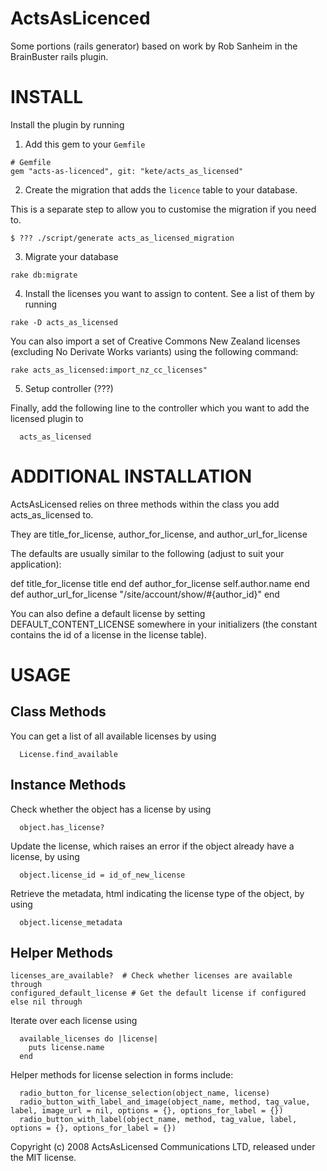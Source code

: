 # ActsAsLicenced

Some portions (rails generator) based on work by Rob Sanheim in the BrainBuster rails plugin.

# INSTALL

Install the plugin by running

1. Add this gem to your `Gemfile`

```
# Gemfile
gem "acts-as-licenced", git: "kete/acts_as_licensed"
```

2. Create the migration that adds the `licence` table to your database.

This is a separate step to allow you to customise the migration if you need to.
```
$ ??? ./script/generate acts_as_licensed_migration
```

3. Migrate your database
```
rake db:migrate
```

4. Install the licenses you want to assign to content. See a list of them by running
```
rake -D acts_as_licensed
```

You can also import a set of Creative Commons New Zealand licenses (excluding No Derivate Works variants) using the following command:
```
rake acts_as_licensed:import_nz_cc_licenses"
```

5. Setup controller (???)

Finally, add the following line to the controller which you want to add the licensed plugin to
```
  acts_as_licensed
```

# ADDITIONAL INSTALLATION

ActsAsLicensed relies on three methods within the class you add acts_as_licensed to.

They are title_for_license, author_for_license, and author_url_for_license

The defaults are usually similar to the following (adjust to suit your application):

  def title_for_license
    title
  end
  def author_for_license
    self.author.name
  end
  def author_url_for_license
    "/site/account/show/#{author_id}"
  end

You can also define a default license by setting DEFAULT_CONTENT_LICENSE somewhere in your initializers (the constant contains the id of a license in the license table).


# USAGE

## Class Methods

You can get a list of all available licenses by using

```
  License.find_available
```

## Instance Methods

Check whether the object has a license by using

```
  object.has_license?
```

Update the license, which raises an error if the object already have a license, by using

```
  object.license_id = id_of_new_license
```

Retrieve the metadata, html indicating the license type of the object, by using

```
  object.license_metadata
```

## Helper Methods

```
licenses_are_available?  # Check whether licenses are available through
configured_default_license # Get the default license if configured else nil through
```

Iterate over each license using
```
  available_licenses do |license|
    puts license.name
  end
```

Helper methods for license selection in forms include:

```
  radio_button_for_license_selection(object_name, license)
  radio_button_with_label_and_image(object_name, method, tag_value, label, image_url = nil, options = {}, options_for_label = {})
  radio_button_with_label(object_name, method, tag_value, label, options = {}, options_for_label = {})
```


Copyright (c) 2008 ActsAsLicensed Communications LTD, released under the MIT license.
